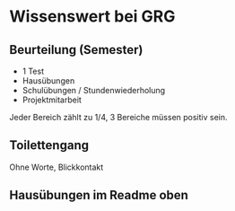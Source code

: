 # Wissenswert bei GRG

## Beurteilung (Semester)

- 1 Test
- Hausübungen
- Schulübungen / Stundenwiederholung
- Projektmitarbeit

Jeder Bereich zählt zu 1/4, 3 Bereiche müssen positiv sein.

## Toilettengang

Ohne Worte, Blickkontakt

## Hausübungen im Readme oben
